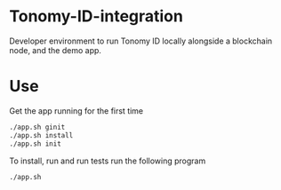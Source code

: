 # Tonomy-ID-integration
Developer environment to run Tonomy ID locally alongside a blockchain node, and the demo app.

# Use

Get the app running for the first time
```bash
./app.sh ginit
./app.sh install
./app.sh init
```

To install, run and run tests run the following program

`./app.sh`